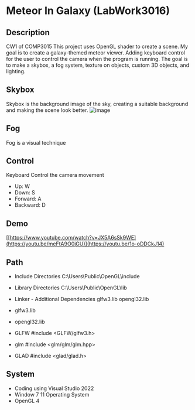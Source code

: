 # Meteor In Galaxy (LabWork3016)
## Description
  CW1 of COMP3015
  This project uses OpenGL shader to create a scene.
  My goal is to create a galaxy-themed meteor viewer.
  Adding keyboard control for the user to control the camera when the program is running.
  The goal is to make a skybox, a fog system, texture on objects, custom 3D objects, and lighting.

## Skybox
Skybox is the background image of the sky, creating a suitable background and making the scene look better.
![image](https://github.com/Raymondwaimcheng/MeteorInGalaxy_LabWork3016/assets/147705610/0d5ac59e-1b8b-4060-9462-8978dca67989)

## Fog
Fog is a visual technique


## Control
  Keyboard Control the camera movement
* Up:       W
* Down:     S
* Forward:  A
* Backward: D

## Demo
[[https://www.youtube.com/watch?v=JX5A6sSk9WE](https://youtu.be/meFtA9O0jGU)](https://youtu.be/1o-oDDCkJ14)

## Path
* Include Directories
C:\Users\Public\OpenGL\include
* Library Directories
C:\Users\Public\OpenGL\lib
* Linker - Additional Dependencies
  glfw3.lib
  opengl32.lib
* glfw3.lib
* opengl32.lib



* GLFW
#include <GLFW/glfw3.h>
* glm
#include <glm/glm/glm.hpp>
* GLAD
#include <glad/glad.h>

## System
* Coding using Visual Studio 2022
* Window 7 11 Operating System
* OpenGL 4
